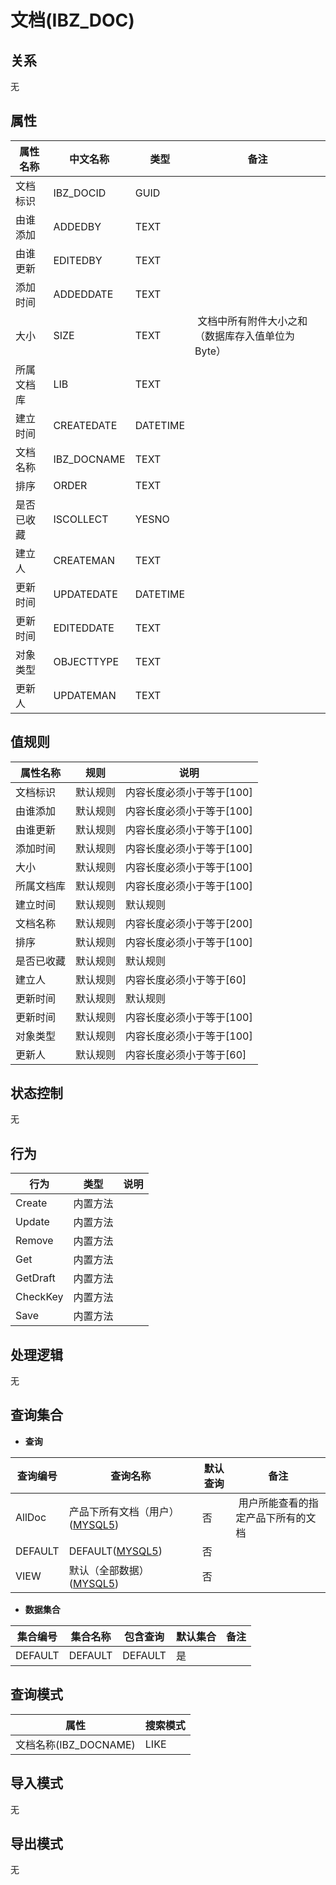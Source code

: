 # 文档(IBZ_DOC)

  

## 关系
无

## 属性

| 属性名称        |    中文名称    | 类型     |  备注  |
| --------   |------------| -----   |  -------- | 
|文档标识|IBZ_DOCID|GUID|&nbsp;|
|由谁添加|ADDEDBY|TEXT|&nbsp;|
|由谁更新|EDITEDBY|TEXT|&nbsp;|
|添加时间|ADDEDDATE|TEXT|&nbsp;|
|大小|SIZE|TEXT|&nbsp;文档中所有附件大小之和（数据库存入值单位为Byte）|
|所属文档库|LIB|TEXT|&nbsp;|
|建立时间|CREATEDATE|DATETIME|&nbsp;|
|文档名称|IBZ_DOCNAME|TEXT|&nbsp;|
|排序|ORDER|TEXT|&nbsp;|
|是否已收藏|ISCOLLECT|YESNO|&nbsp;|
|建立人|CREATEMAN|TEXT|&nbsp;|
|更新时间|UPDATEDATE|DATETIME|&nbsp;|
|更新时间|EDITEDDATE|TEXT|&nbsp;|
|对象类型|OBJECTTYPE|TEXT|&nbsp;|
|更新人|UPDATEMAN|TEXT|&nbsp;|

## 值规则
| 属性名称    | 规则    |  说明  |
| --------   |------------| ----- | 
|文档标识|默认规则|内容长度必须小于等于[100]|
|由谁添加|默认规则|内容长度必须小于等于[100]|
|由谁更新|默认规则|内容长度必须小于等于[100]|
|添加时间|默认规则|内容长度必须小于等于[100]|
|大小|默认规则|内容长度必须小于等于[100]|
|所属文档库|默认规则|内容长度必须小于等于[100]|
|建立时间|默认规则|默认规则|
|文档名称|默认规则|内容长度必须小于等于[200]|
|排序|默认规则|内容长度必须小于等于[100]|
|是否已收藏|默认规则|默认规则|
|建立人|默认规则|内容长度必须小于等于[60]|
|更新时间|默认规则|默认规则|
|更新时间|默认规则|内容长度必须小于等于[100]|
|对象类型|默认规则|内容长度必须小于等于[100]|
|更新人|默认规则|内容长度必须小于等于[60]|

## 状态控制

无


## 行为
| 行为    | 类型    |  说明  |
| --------   |------------| ----- | 
|Create|内置方法|&nbsp;|
|Update|内置方法|&nbsp;|
|Remove|内置方法|&nbsp;|
|Get|内置方法|&nbsp;|
|GetDraft|内置方法|&nbsp;|
|CheckKey|内置方法|&nbsp;|
|Save|内置方法|&nbsp;|

## 处理逻辑
无

## 查询集合

* **查询**

| 查询编号 | 查询名称       | 默认查询 |   备注|
| --------  | --------   | --------   | ----- |
|AllDoc|产品下所有文档（用户）([MYSQL5](../../appendix/query_MYSQL5.md#IBzDoc_AllDoc))|否|&nbsp;用户所能查看的指定产品下所有的文档|
|DEFAULT|DEFAULT([MYSQL5](../../appendix/query_MYSQL5.md#IBzDoc_Default))|否|&nbsp;|
|VIEW|默认（全部数据）([MYSQL5](../../appendix/query_MYSQL5.md#IBzDoc_View))|否|&nbsp;|

* **数据集合**

| 集合编号 | 集合名称   |  包含查询  | 默认集合 |   备注|
| --------  | --------   | -------- | --------   | ----- |
|DEFAULT|DEFAULT|DEFAULT|是|&nbsp;|

## 查询模式
| 属性      |    搜索模式     |
| --------   |------------|
|文档名称(IBZ_DOCNAME)|LIKE|

## 导入模式
无


## 导出模式
无
